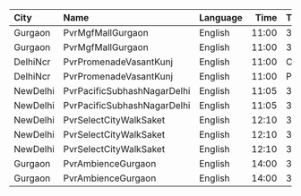 | City     | Name                        | Language |  Time | Type              | Price | Capacity | Booked |
| :------- | :-------------------------- | :------- | ----: | :---------------- | ----: | -------: | -----: |
| Gurgaon  | PvrMgfMallGurgaon           | English  | 11:00 | 3DPrime           |  270₹ |       23 |      0 |
| Gurgaon  | PvrMgfMallGurgaon           | English  | 11:00 | 3DClassic         |  220₹ |       60 |      0 |
| DelhiNcr | PvrPromenadeVasantKunj      | English  | 11:00 | Classic           |  390₹ |       50 |     25 |
| DelhiNcr | PvrPromenadeVasantKunj      | English  | 11:00 | Prime             |  420₹ |       44 |     22 |
| NewDelhi | PvrPacificSubhashNagarDelhi | English  | 11:05 | 3DPrime           |  420₹ |       52 |      0 |
| NewDelhi | PvrPacificSubhashNagarDelhi | English  | 11:05 | 3DPrimePlus       |  420₹ |       18 |      0 |
| NewDelhi | PvrSelectCityWalkSaket      | English  | 12:10 | 3DClassic         |  250₹ |       56 |      0 |
| NewDelhi | PvrSelectCityWalkSaket      | English  | 12:10 | 3DClassicSuperior |  300₹ |       23 |      0 |
| NewDelhi | PvrSelectCityWalkSaket      | English  | 12:10 | 3DRecliner        |  550₹ |        5 |      0 |
| Gurgaon  | PvrAmbienceGurgaon          | English  | 14:00 | 3DClassic         |  350₹ |       45 |      0 |
| Gurgaon  | PvrAmbienceGurgaon          | English  | 14:00 | 3DPrime           |  400₹ |       36 |      3 |